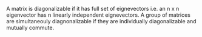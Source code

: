 A matrix is diagonalizable if it has full set of eignevectors i.e. an n x n eigenvector has n linearly independent eignevectors.
A group of matrices are simultaneouly diagnonalizable if they are individually diagonalizable and mutually commute.
